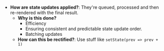 - **How are state updates applied?**: They're queued, processed and then re-rendered with the final result.
	- **Why is this done?**
		- Efficiency
		- Ensuring consistent and predictable state update order.
		- Batching updates
	- **How can this be rectified?**: Use stuff like ``setState(prev => prev + 1)``